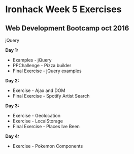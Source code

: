 # Ironhack Week 5 Exercises

## Web Development Bootcamp oct 2016

jQuery

**Day 1:**
- Examples - jQuery
- PPChallenge - Pizza builder
- Final Exercise - jQuery examples

**Day 2:**
- Exercise - Ajax and DOM
- Final Exercise - Spotify Artist Search

**Day 3:**
- Exercise - Geolocation
- Exercise - LocalStorage
- Final Exercise - Places Ive Been

**Day 4:**
- Exercise - Pokemon Components


